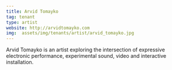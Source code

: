 ```yaml
---
title: Arvid Tomayko
tag: tenant
type: artist
website: http://arvidtomayko.com
img:  assets/img/tenants/artist/arvid_tomayko.jpg
---
```


Arvid Tomayko is an artist exploring the intersection of expressive electronic performance, experimental sound, video and interactive installation.
